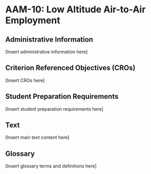 # AAM-10: Low Altitude Air-to-Air Employment

## Administrative Information

[Insert administrative information here]

## Criterion Referenced Objectives (CROs)

[Insert CROs here]

## Student Preparation Requirements

[Insert student preparation requirements here]

## Text

[Insert main text content here]

## Glossary

[Insert glossary terms and definitions here]
